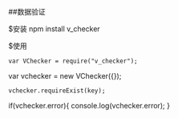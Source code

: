 ##数据验证

$安装 npm install v_checker

$使用

```
var VChecker = require("v_checker");

```
var vchecker = new VChecker({});

```
vchecker.requireExist(key);

```
if(vchecker.error){
    console.log(vchecker.error);
}
